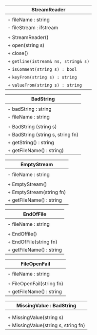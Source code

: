 | StreamReader                                    |
| ----------------------------------------------- |
|                                                 |
| - fileName : string                             |
| - fileStream : ifstream                         |
|                                                 |
| + StreamReader()                                |
| + open(string s)                                |
| + close()                                       |
| + `getline(istream& ns, string& s)`             |
| - `isComment(string s) : bool`                  |
| + `keyFrom(string s) : string`                  |
| + `valueFrom(string s) : string`                |

| BadString                         |
| --------------------------------- |
|                                   |
| - badString : string              |
| - fileName : string               |
|                                   |
| + BadString (string s)            |
| + BadString (string s, string fn) |
| + getString() : string            |
| + getFileName() : string)         |

| EmptyStream                |
| -------------------------- |
|                            |
| - fileName : string        |
|                            |
| + EmptyStream()            |
| + EmptyStream(string fn)   |
| + getFileName() : string   |

| EndOfFile                  |
| -------------------------- |
|                            |
| - fileName : string        |
|                            |
| + EndOffile()              |
| + EndOfFile(string fn)     |
| + getFileName() : string   |

| FileOpenFail                |
| --------------------------- |
|                             |
| - fileName : string         |
|                             |
| + FileOpenFail(string fn)   |
| + getFileName() : string    |

| MissingValue : BadString            |
| ----------------------------------- |
|                                     |
|                                     |
| + MissingValue(string s)            |
| + MissingValue(string s, string fn) |